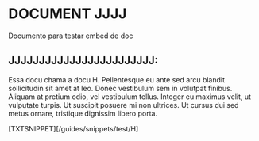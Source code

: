 # DOCUMENT JJJJ

Documento para testar embed de doc

## JJJJJJJJJJJJJJJJJJJJJJJJ:

Essa docu chama a docu H. Pellentesque eu ante sed arcu blandit sollicitudin sit amet at leo. Donec vestibulum sem in volutpat finibus. Aliquam at pretium odio, vel vestibulum tellus. Integer eu maximus velit, ut vulputate turpis. Ut suscipit posuere mi non ultrices. Ut cursus dui sed metus ornare, tristique dignissim libero porta.

[TXTSNIPPET][/guides/snippets/test/H]